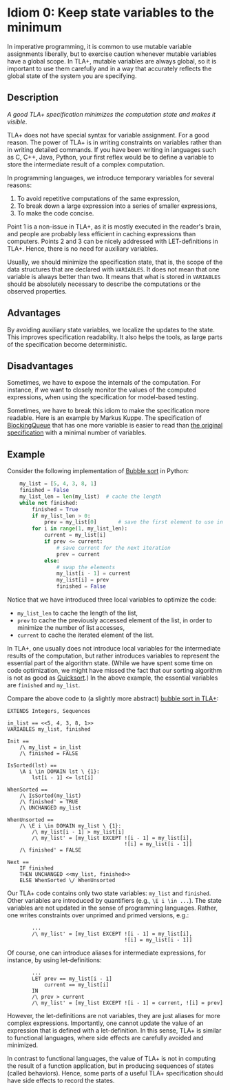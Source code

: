 # Idiom 0: Keep state variables to the minimum

In imperative programming, it is common to use mutable variable assignments liberally, but to exercise caution whenever mutable variables have a global scope. In TLA+, mutable variables are always global, so it is important to use them carefully and in a way that accurately reflects the global state of the system you are specifying.  

## Description

_A good TLA+ specification minimizes the computation state and makes it visible_.

TLA+ does not have special syntax for variable assignment.  For a good
reason. The power of TLA+ is in writing constraints on variables rather than in
writing detailed commands. If you have been writing in languages such as C, C++,
Java, Python, your first reflex would be to define a variable to store the
intermediate result of a complex computation.

In programming languages, we introduce temporary variables for several reasons:

  1. To avoid repetitive computations of the same expression,
  1. To break down a large expression into a series of smaller expressions, 
  1. To make the code concise.

Point 1 is a non-issue in TLA+, as it is mostly executed in the reader's brain,
and people are probably less efficient in caching expressions than computers.
Points 2 and 3 can be nicely addressed with LET-definitions in TLA+. Hence,
there is no need for auxiliary variables.

Usually, we should minimize the specification state, that is, the scope of the data
structures that are declared with `VARIABLES`. It does not mean that one variable
is always better than two. It means that what is stored in `VARIABLES` should be
absolutely necessary to describe the computations or the observed properties.

## Advantages

By avoiding auxiliary state variables, we localize the updates to the state.
This improves specification readability. It also helps the tools, as large parts
of the specification become deterministic.

## Disadvantages

Sometimes, we have to expose the internals of the computation. For instance,
if we want to closely monitor the values of the computed expressions, when using
the specification for model-based testing.

Sometimes, we have to break this idiom to make the specification more readable. Here is an example by Markus Kuppe. The specification of [BlockingQueue](https://github.com/lemmy/BlockingQueue/blob/3a66f46f6f5703f2863f71baaf0aedaaee58836f/BlockingQueueSplit.tla#L16-L51) that has one more variable is easier to read than [the original specification](https://github.com/lemmy/BlockingQueue/blob/3a66f46f6f5703f2863f71baaf0aedaaee58836f/BlockingQueue.tla) with a minimal number of variables.
## Example

Consider the following implementation of [Bubble sort] in Python:

```python
    my_list = [5, 4, 3, 8, 1]
    finished = False
    my_list_len = len(my_list)  # cache the length
    while not finished:
        finished = True
        if my_list_len > 0:
            prev = my_list[0]       # save the first element to use in the loop
        for i in range(1, my_list_len):
            current = my_list[i]
            if prev <= current:
                # save current for the next iteration
                prev = current
            else:
                # swap the elements
                my_list[i - 1] = current
                my_list[i] = prev
                finished = False
```

Notice that we have introduced three local variables to optimize the code:

  - `my_list_len` to cache the length of the list,
  - `prev` to cache the previously accessed element of the list,
    in order to minimize the number of list accesses,
  - `current` to cache the iterated element of the list.

In TLA+, one usually does not introduce local variables for the intermediate
results of the computation, but rather introduces variables to represent the
essential part of the algorithm state. (While we have spent some time on code
optimization, we might have missed the fact that our sorting algorithm is not
as good as [Quicksort].) In the above example, the essential variables are
`finished` and `my_list`.

Compare the above code to (a slightly more abstract) [bubble sort in
TLA+](./example/bubble.tla):

```tla
EXTENDS Integers, Sequences

in_list == <<5, 4, 3, 8, 1>>
VARIABLES my_list, finished

Init ==
    /\ my_list = in_list
    /\ finished = FALSE

IsSorted(lst) ==
    \A i \in DOMAIN lst \ {1}:
        lst[i - 1] <= lst[i]

WhenSorted ==
    /\ IsSorted(my_list)
    /\ finished' = TRUE
    /\ UNCHANGED my_list

WhenUnsorted ==
    /\ \E i \in DOMAIN my_list \ {1}:
        /\ my_list[i - 1] > my_list[i]
        /\ my_list' = [my_list EXCEPT ![i - 1] = my_list[i],
                                      ![i] = my_list[i - 1]]
    /\ finished' = FALSE

Next ==
    IF finished
    THEN UNCHANGED <<my_list, finished>>
    ELSE WhenSorted \/ WhenUnsorted

```

Our TLA+ code contains only two state variables: `my_list` and `finished`.
Other variables are introduced by quantifiers (e.g., `\E i \in ...`).
The state variables are not updated in the sense of programming languages.
Rather, one writes constraints over unprimed and primed versions, e.g.:

```tla
        ...
        /\ my_list' = [my_list EXCEPT ![i - 1] = my_list[i],
                                      ![i] = my_list[i - 1]]
```

Of course, one can introduce aliases for intermediate expressions, for instance,
by using let-definitions:

```tla
        ...
        LET prev == my_list[i - 1]
            current == my_list[i]
        IN
        /\ prev > current
        /\ my_list' = [my_list EXCEPT ![i - 1] = current, ![i] = prev]
```

However, the let-definitions are not variables, they are just aliases for more
complex expressions. Importantly, one cannot update the value of an expression
that is defined with a let-definition. In this sense, TLA+ is similar to
functional languages, where side effects are carefully avoided and minimized.

In contrast to functional languages, the value of TLA+ is not in computing
the result of a function application, but in producing sequences of states
(called behaviors). Hence, some parts of a useful TLA+ specification should have side effects to record the states.


[Bubble sort]: https://en.wikipedia.org/wiki/Bubble_sort
[Quicksort]: https://en.wikipedia.org/wiki/Quicksort
